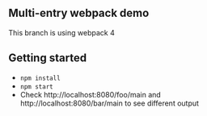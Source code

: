 ## Multi-entry webpack demo

This branch is using webpack 4

## Getting started

- `npm install`
- `npm start`
- Check http://localhost:8080/foo/main and http://localhost:8080/bar/main to see different output
